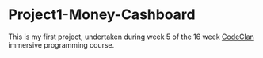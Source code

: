 # Project1-Money-Cashboard

This is my first project, undertaken during week 5 of the 16 week [CodeClan](www.codeclan.com) immersive programming course.
